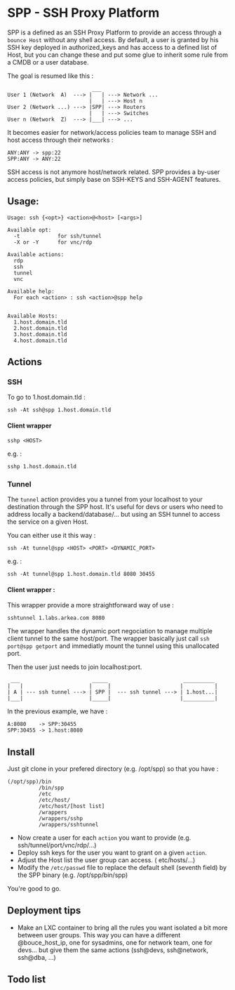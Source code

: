 # SPP - SSH Proxy Platform

SPP is a defined as an SSH Proxy Platform to provide an access through a `bounce Host` without any shell access. By default, a user is granted by his SSH key deployed in authorized_keys and has access to a defined list of Host, but you can change these and put some glue to inherit some rule from a CMDB or a user database.

The goal is resumed like this : 

```
                           ___
User 1 (Network  A)  ---> |   | ---> Network ...
                          |   | ---> Host n
User 2 (Network ...) ---> |SPP| ---> Routers
                          |   | ---> Switches
User n (Network  Z)  ---> |___| ---> ...

```

It becomes easier for network/access policies team to manage SSH and host access through their networks : 

```
ANY:ANY -> spp:22
SPP:ANY -> ANY:22
```
SSH access is not anymore host/network related. SPP provides a by-user access policies, but simply base on SSH-KEYS and SSH-AGENT features.

## Usage:
```
Usage: ssh {<opt>} <action>@<host> [<args>]

Available opt:
  -t            for ssh/tunnel
  -X or -Y      for vnc/rdp

Available actions:
  rdp
  ssh
  tunnel
  vnc

Available help:
  For each <action> : ssh <action>@spp help


Available Hosts:
  1.host.domain.tld
  2.host.domain.tld
  3.host.domain.tld
  4.host.domain.tld
```

## Actions

### SSH

To go to 1.host.domain.tld :
```
ssh -At ssh@spp 1.host.domain.tld
```
#### Client wrapper

`sshp <HOST>`

e.g. :

`sshp 1.host.domain.tld`

### Tunnel 

The `tunnel` action provides you a tunnel from your localhost to your destination through the SPP host. It's useful for devs or users who need to address locally a backend/database/... but using an SSH tunnel to access the service on a given Host.

You can either use it this way :

```
ssh -At tunnel@spp <HOST> <PORT> <DYNAMIC_PORT>
```

e.g. : 

```
ssh -At tunnel@spp 1.host.domain.tld 8080 30455
```

#### Client wrapper :

This wrapper provide a more straightforward way of use : 

```
sshtunnel 1.labs.arkea.com 8080
```

The wrapper handles the dynamic port negociation to manage multiple client tunnel to the same host/port. The wrapper basically just call `ssh port@spp getport` and immediatly mount the tunnel using this unallocated port.

Then the user just needs to join localhost:port.
```
 ___                       _____                        __________
|   |                     |     |                      |          |
| A | --- ssh tunnel ---> | SPP |  --- ssh tunnel ---> | 1.host...|
|___|                     |_____|                      |__________|
```
In the previous example, we have : 
```
A:8080    -> SPP:30455
SPP:30455 -> 1.host:8080
```

## Install

Just git clone in your prefered directory (e.g. /opt/spp) so that you have :

```
(/opt/spp)/bin
          /bin/spp
          /etc
          /etc/host/
          /etc/host/[host list]
          /wrappers
          /wrappers/sshp
          /wrappers/sshtunnel
```

* Now create a user for each `action` you want to provide (e.g. ssh/tunnel/port/vnc/rdp/...)
* Deploy ssh keys for the user you want to grant on a given `action`.
* Adjust the Host list the user group can access. ( etc/hosts/...)
* Modify the `/etc/passwd` file to replace the default shell (seventh field) by the SPP binary (e.g. /opt/spp/bin/spp)

You're good to go.

## Deployment tips

* Make an LXC container to bring all the rules you want isolated a bit more between user groups. This way you can have a different @bouce_host_ip, one for sysadmins, one for network team, one for devs... but give them the same actions (ssh@devs, ssh@network, ssh@dba, ...)

## Todo list

